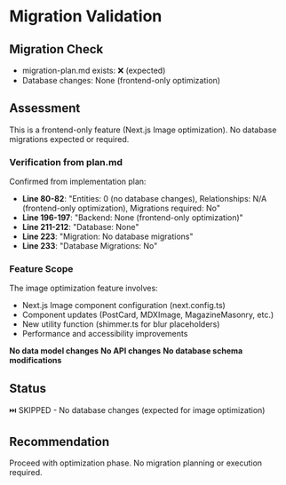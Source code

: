 # Migration Validation

## Migration Check
- migration-plan.md exists: ❌ (expected)
- Database changes: None (frontend-only optimization)

## Assessment
This is a frontend-only feature (Next.js Image optimization). No database migrations expected or required.

### Verification from plan.md
Confirmed from implementation plan:
- **Line 80-82**: "Entities: 0 (no database changes), Relationships: N/A (frontend-only optimization), Migrations required: No"
- **Line 196-197**: "Backend: None (frontend-only optimization)"
- **Line 211-212**: "Database: None"
- **Line 223**: "Migration: No database migrations"
- **Line 233**: "Database Migrations: No"

### Feature Scope
The image optimization feature involves:
- Next.js Image component configuration (next.config.ts)
- Component updates (PostCard, MDXImage, MagazineMasonry, etc.)
- New utility function (shimmer.ts for blur placeholders)
- Performance and accessibility improvements

**No data model changes**
**No API changes**
**No database schema modifications**

## Status
⏭️ SKIPPED - No database changes (expected for image optimization)

## Recommendation
Proceed with optimization phase. No migration planning or execution required.
